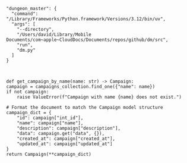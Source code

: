     "dungeon_master": {
      "command": "/Library/Frameworks/Python.framework/Versions/3.12/bin/uv",
      "args": [
        "--directory",
        "/Users/david/Library/Mobile Documents/com~apple~CloudDocs/Documents/repos/github/dm/src",
        "run",
        "dm.py"
      ]
    }



    def get_campaign_by_name(name: str) -> Campaign:
    campaign = campaigns_collection.find_one({"name": name})
    if not campaign:
        raise ValueError(f"Campaign with name {name} does not exist.")
    
    # Format the document to match the Campaign model structure
    campaign_dict = {
        "id": campaign["int_id"],
        "name": campaign["name"],
        "description": campaign["description"],
        "data": campaign.get("data", {}),
        "created_at": campaign["created_at"],
        "updated_at": campaign["updated_at"]
    }
    return Campaign(**campaign_dict)